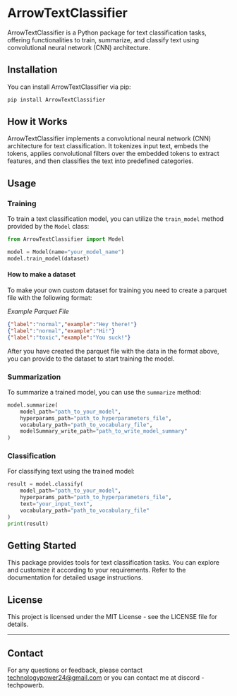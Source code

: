 # ArrowTextClassifier

ArrowTextClassifier is a Python package for text classification tasks, offering functionalities to train, summarize, and classify text using convolutional neural network (CNN) architecture.

## Installation

You can install ArrowTextClassifier via pip:

```bash
pip install ArrowTextClassifier
```

## How it Works

ArrowTextClassifier implements a convolutional neural network (CNN) architecture for text classification. It tokenizes input text, embeds the tokens, applies convolutional filters over the embedded tokens to extract features, and then classifies the text into predefined categories.

## Usage

### Training

To train a text classification model, you can utilize the `train_model` method provided by the `Model` class:

```python
from ArrowTextClassifier import Model

model = Model(name="your_model_name")
model.train_model(dataset)
```

#### How to make a dataset

To make your own custom dataset for training you need to create a parquet file with the following format:

*Example Parquet File*

```json
{"label":"normal","example":"Hey there!"}
{"label":"normal","example":"Hi!"}
{"label":"toxic","example":"You suck!"}
```

After you have created the parquet file with the data in the format above, you can provide to the dataset to start training the model.

### Summarization

To summarize a trained model, you can use the `summarize` method:

```python
model.summarize(
    model_path="path_to_your_model",
    hyperparams_path="path_to_hyperparameters_file",
    vocabulary_path="path_to_vocabulary_file",
    modelSummary_write_path="path_to_write_model_summary"
)
```

### Classification

For classifying text using the trained model:

```python
result = model.classify(
    model_path="path_to_your_model",
    hyperparams_path="path_to_hyperparameters_file",
    text="your_input_text",
    vocabulary_path="path_to_vocabulary_file"
)
print(result)
```

## Getting Started

This package provides tools for text classification tasks. You can explore and customize it according to your requirements. Refer to the documentation for detailed usage instructions.

## License

This project is licensed under the MIT License - see the LICENSE file for details.

---

## Contact

For any questions or feedback, please contact technologypower24@gmail.com or you can contact me at discord - techpowerb.